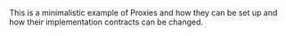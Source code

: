 This is a minimalistic example of Proxies and how they can be set up and how their implementation contracts can be changed.